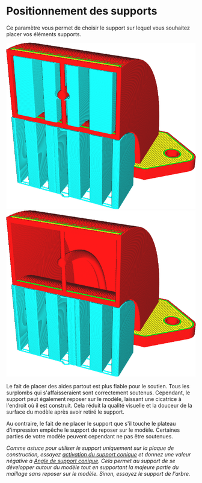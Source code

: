 Positionnement des supports
====
Ce paramètre vous permet de choisir le support sur lequel vous souhaitez placer vos éléments supports.

![Le support est généré pour toutes les surfaces en surplomb](../../../articles/images/support_type_everywhere.png)
![Le support n'est généré que là où il peut reposer sur la plaque de construction](../../../articles/images/support_type_touching_buildplate.png)

Le fait de placer des aides partout est plus fiable pour le soutien. Tous les surplombs qui s'affaisseraient sont correctement soutenus. Cependant, le support peut également reposer sur le modèle, laissant une cicatrice à l'endroit où il est construit. Cela réduit la qualité visuelle et la douceur de la surface du modèle après avoir retiré le support.

Au contraire, le fait de ne placer le support que s'il touche le plateau d'impression empêche le support de reposer sur le modèle. Certaines parties de votre modèle peuvent cependant ne pas être soutenues.

*Comme astuce pour utiliser le support uniquement sur la plaque de construction, essayez [activation du support conique](../experimental/support_conical_enabled.md) et donnez une valeur négative à [Angle de support conique](../experimental/support_conical_angle.md). Cela permet au support de se développer autour du modèle tout en supportant la majeure partie du maillage sans reposer sur le modèle. Sinon, essayez le support de l'arbre.*
